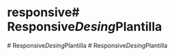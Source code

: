 # responsive#   R e s p o n s i v e _ D e s i n g _ P l a n t i l l a  
 #   R e s p o n s i v e _ D e s i n g _ P l a n t i l l a  
 #   R e s p o n s i v e _ D e s i n g _ P l a n t i l l a  
 